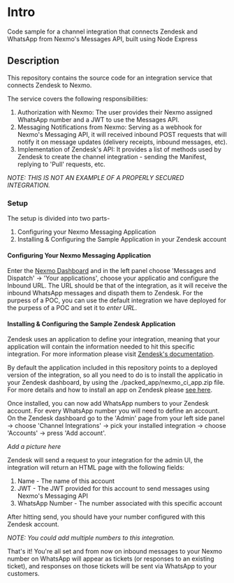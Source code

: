 # Intro 
Code sample for a channel integration that connects Zendesk and WhatsApp from Nexmo's Messages API, built using Node Express 

## Description
This repository contains the source code for an integration service that connects
Zendesk to Nexmo. 

The service covers the following responsibilities: 

1. Authorization with Nexmo: The user provides their Nexmo assigned WhatsApp number and a JWT to use the Messages API.
2. Messaging Notifications from Nexmo: Serving as a webhook for Nexmo's Messaging API, it will received inbound POST requests that will notify it on message updates (delivery receipts, inbound messages, etc).  
3. Implementation of Zendesk's API: It provides a list of methods used by Zendesk to create the channel integration - sending the Manifest, replying to 'Pull' requests, etc. 

*NOTE: THIS IS NOT AN EXAMPLE OF A PROPERLY SECURED INTEGRATION.*

### Setup 

The setup is divided into two parts- 
1. Configuring your Nexmo Messaging Application
2. Installing & Configuring the Sample Application in your Zendesk account 

#### Configuring Your Nexmo Messaging Application 

Enter the [Nexmo Dashboard](https://dashboard.nexmo.com/sign-in) and in the left panel choose 'Messages and Dispatch' -> 'Your applications', choose your applicatio and configure the Inbound URL. The URL should be that of the integration, as it will receive the inbound WhatsApp messages and dispath them to Zendesk. For the purpess of a POC, you can use the default integration we have deployed for the purpess of a POC and set it to *enter URL*. 

#### Installing & Configuring the Sample Zendesk Application 

Zendesk uses an application to define your integration, meaning that your application will contain the information needed to hit this specific integration. For more information please visit [Zendesk's documentation](https://developer.zendesk.com/apps/docs/zendesk-apps/resources).  

By default the application included in this repository points to a deployed version of the integration, so all you need to do is to install the applicatio in your Zendesk dashboard, by using the ./packed_app/nexmo_ci_app.zip file. For more details and how to install an app on Zendesk please [see here](https://develop.zendesk.com/hc/en-us/articles/360001069347-Uploading-and-installing-a-private-app). 

Once installed, you can now add WhatsApp numbers to your Zendesk account. For every WhatsApp number you will need to define an account. 
On the Zendesk dashboard go to the 'Admin' page from your left side panel -> choose 'Channel Integrations' -> pick your installed integration -> choose 'Accounts' -> press 'Add account'. 

*Add a picture here* 

Zendesk will send a request to your integration for the admin UI, the integration will return an HTML page with the following fields: 

1. Name - The name of this account 
2. JWT - The JWT provided for this account to send messages using Nexmo's Messaging API 
3. WhatsApp Number - The number associated with this specific account 

After hitting send, you should have your number configured with this Zendesk account. 

*NOTE: You could add multiple numbers to this integration.*

That's it! You're all set and from now on inbound messages to your Nexmo number on WhatsApp will appear as tickets (or responses to an existing ticket), and responses on those tickets will be sent via WhatsApp to your customers.





